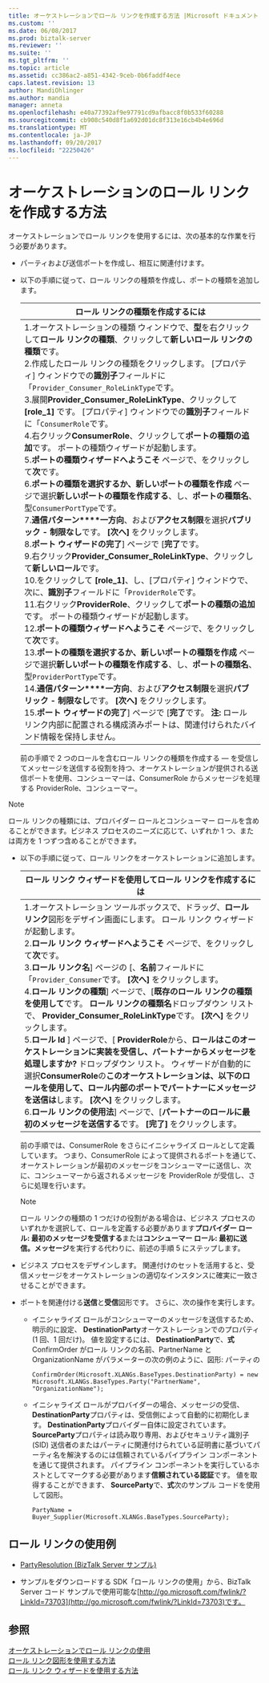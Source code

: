```yaml
---
title: オーケストレーションでロール リンクを作成する方法 |Microsoft ドキュメント
ms.custom: ''
ms.date: 06/08/2017
ms.prod: biztalk-server
ms.reviewer: ''
ms.suite: ''
ms.tgt_pltfrm: ''
ms.topic: article
ms.assetid: cc386ac2-a851-4342-9ceb-0b6faddf4ece
caps.latest.revision: 13
author: MandiOhlinger
ms.author: mandia
manager: anneta
ms.openlocfilehash: e40a77392af9e97791cd9afbacc8f0b533f60288
ms.sourcegitcommit: cb908c540d8f1a692d01dc8f313e16cb4b4e696d
ms.translationtype: MT
ms.contentlocale: ja-JP
ms.lasthandoff: 09/20/2017
ms.locfileid: "22250426"
---
```

# <a name="how-to-create-role-links-in-orchestrations"></a>オーケストレーションのロール リンクを作成する方法
オーケストレーションでロール リンクを使用するには、次の基本的な作業を行う必要があります。  
  
-   パーティおよび送信ポートを作成し、相互に関連付けます。  
  
-   以下の手順に従って、ロール リンクの種類を作成し、ポートの種類を追加します。  
  
    |ロール リンクの種類を作成するには|  
    |--------------------------------|  
    |1.オーケストレーションの種類 ウィンドウで、**型**を右クリックして**ロール リンクの種類**、クリックして**新しいロール リンクの種類**です。<br />2.作成したロール リンクの種類をクリックします。 [プロパティ] ウィンドウでの**識別子**フィールドに「`Provider_Consumer_RoleLinkType`です。<br />3.展開**Provider_Consumer_RoleLinkType**、クリックして **[role_1]** です。 [プロパティ] ウィンドウでの**識別子**フィールドに「`ConsumerRole`です。<br />4.右クリック**ConsumerRole**、クリックして**ポートの種類の追加**です。 ポートの種類ウィザードが起動します。<br />5.**ポートの種類ウィザードへようこそ** ページで、をクリックして**次**です。<br />6.**ポートの種類を選択するか、新しいポートの種類を作成** ページで選択**新しいポートの種類を作成する**、し、**ポートの種類名**、型`ConsumerPortType`です。<br />7.**通信パターン****一方向**、および**アクセス制限**を選択**パブリック - 制限なし**です。 **[次へ]** をクリックします。<br />8.**ポート ウィザードの完了**] ページで [**完了**です。<br />9.右クリック**Provider_Consumer_RoleLinkType**、クリックして**新しいロール**です。<br />10.をクリックして **[role_1]**、し、[プロパティ] ウィンドウで、次に、**識別子**フィールドに「`ProviderRole`です。<br />11.右クリック**ProviderRole**、クリックして**ポートの種類の追加**です。 ポートの種類ウィザードが起動します。<br />12.**ポートの種類ウィザードへようこそ** ページで、をクリックして**次**です。<br />13.**ポートの種類を選択するか、新しいポートの種類を作成** ページで選択**新しいポートの種類を作成する**、し、**ポートの種類名**、型`ProviderPortType`です。<br />14.**通信パターン****一方向**、および**アクセス制限**を選択**パブリック - 制限なし**です。 **[次へ]** をクリックします。<br />15.**ポート ウィザードの完了**] ページで [**完了**です。 **注:** ロール リンク内部に配置される構成済みポートは、関連付けられたバインド情報を保持しません。|  
  
     前の手順で 2 つのロールを含むロール リンクの種類を作成する — を受信してメッセージを送信する役割を持つ、オーケストレーションが提供される送信ポートを使用、コンシューマーは、ConsumerRole からメッセージを処理する ProviderRole、コンシューマー。  
  
> [!NOTE]
>  ロール リンクの種類には、プロバイダー ロールとコンシューマー ロールを含めることができます。ビジネス プロセスのニーズに応じて、いずれか 1 つ、または両方を 1 つずつ含めることができます。  
  
-   以下の手順に従って、ロール リンクをオーケストレーションに追加します。  
  
    |ロール リンク ウィザードを使用してロール リンクを作成するには|  
    |---------------------------------------------------------|  
    |1.オーケストレーション ツールボックスで、ドラッグ、**ロール リンク**図形をデザイン画面にします。 ロール リンク ウィザードが起動します。<br />2.**ロール リンク ウィザードへようこそ** ページで、をクリックして**次**です。<br />3.**ロール リンク名**] ページの [、**名前**フィールドに「`Provider_Consumer`です。 **[次へ]** をクリックします。<br />4.**ロール リンクの種類**] ページで、[**既存のロール リンクの種類を使用して**です。 **ロール リンクの種類名**ドロップダウン リストで、 **Provider_Consumer_RoleLinkType**です。 **[次へ]** をクリックします。<br />5.**ロール Id** ] ページで、[ **ProviderRole**から、**ロールはこのオーケストレーションに実装を受信し、パートナーからメッセージを処理しますか?** ドロップダウン リスト。 ウィザードが自動的に選択**ConsumerRole**の**このオーケストレーションは、以下のロールを使用して、ロール内部のポートでパートナーにメッセージを送信は**します。 **[次へ]** をクリックします。<br />6.**ロール リンクの使用法**] ページで、[**パートナーのロールに最初のメッセージを送信する**です。 **[完了]** をクリックします。|  
  
     前の手順では、ConsumerRole をさらにイニシャライズ ロールとして定義しています。 つまり、ConsumerRole によって提供されるポートを通じて、オーケストレーションが最初のメッセージをコンシューマーに送信し、次に、コンシューマーから返されるメッセージを ProviderRole が受信し、さらに処理を行います。  
  
    > [!NOTE]
    >  ロール リンクの種類の 1 つだけの役割がある場合は、ビジネス プロセスのいずれかを選択して、ロールを定義する必要があります**プロバイダー ロール: 最初のメッセージを受信する**または**コンシューマー ロール: 最初に送信。メッセージ**を実行する代わりに、前述の手順 5 にステップします。  
  
-   ビジネス プロセスをデザインします。 関連付けのセットを活用すると、受信メッセージをオーケストレーションの適切なインスタンスに確実に一致させることができます。  
  
-   ポートを関連付ける**送信**と**受信**図形です。 さらに、次の操作を実行します。  
  
    -   イニシャライズ ロールがコンシューマーのメッセージを送信するため、明示的に設定、 **DestinationParty**オーケストレーションでのプロパティ (1 回、1 回だけ)。 値を設定するには、 **DestinationParty**で、**式**ConfirmOrder がロール リンクの名前、PartnerName と OrganizationName がパラメーターの次の例のように、図形: パーティの  
  
        ```  
        ConfirmOrder(Microsoft.XLANGs.BaseTypes.DestinationParty) = new Microsoft.XLANGs.BaseTypes.Party("PartnerName", "OrganizationName");  
        ```  
  
    -   イニシャライズ ロールがプロバイダーの場合、メッセージの受信、 **DestinationParty**プロパティは、受信側によって自動的に初期化します。 **DestinationParty**プロバイダー自体に設定されています。 **SourceParty**プロパティは読み取り専用、およびセキュリティ識別子 (SID) 送信者のまたはパーティに関連付けられている証明書に基づいてパーティ名を解決するのには信頼されているパイプライン コンポーネントを通じて提供されます。 パイプライン コンポーネントを実行しているホストとしてマークする必要があります**信頼されている認証**です。 値を取得することができます、 **SourceParty**で、**式**次のサンプル コードを使用して図形。  
  
        ```  
        PartyName = Buyer_Supplier(Microsoft.XLANGs.BaseTypes.SourceParty);  
        ```  
  
## <a name="examples-of-using-role-links"></a>ロール リンクの使用例  
  
-   [PartyResolution (BizTalk Server サンプル)](../core/partyresolution-biztalk-server-sample.md)  
  
-   サンプルをダウンロードする SDK「ロール リンクの使用」から、BizTalk Server コード サンプルで使用可能な[http://go.microsoft.com/fwlink/?LinkId=73703](http://go.microsoft.com/fwlink/?LinkId=73703)です。  
  
## <a name="see-also"></a>参照  
 [オーケストレーションでロール リンクの使用](../core/using-role-links-in-orchestrations.md)   
 [ロール リンク図形を使用する方法](../core/how-to-use-the-role-link-shape.md)   
 [ロール リンク ウィザードを使用する方法](../core/how-to-use-the-role-link-wizard.md)